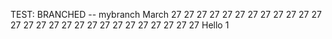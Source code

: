 TEST:
BRANCHED -- mybranch
March 27 27 27 27 27 27 27 27 27 27 27 27 27 27 27 27 27 27 27 27 27 27 27 27 27 27 27
Hello 1 

